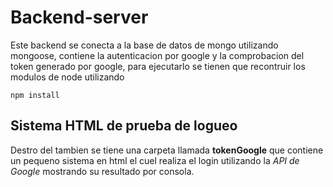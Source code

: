 # Backend-server
Este backend se conecta a la base de datos de mongo utilizando mongoose, contiene la autenticacion por google y la comprobacion del token generado por google,  para ejecutarlo se tienen que recontruir los modulos de node utilizando 
```
npm install
```

## Sistema HTML de prueba de logueo 
Destro del tambien se tiene una carpeta llamada **tokenGoogle** que contiene un pequeno sistema en html el cuel realiza el login utilizando la *API de Google* mostrando su resultado por consola.